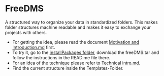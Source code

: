 # FreeDMS
A structured way to organize your data in standardized folders. 
This makes folder structures machine readable and makes it easy to exchange your projects with others.

  * For getting the idea, please read the document [Motivation and Introduction.md](/Motivation%20and%20Introduction.md) first.
  * To try it, go to the [installPackages folder](/InstallPackages/LINUX), download the freeDMS.tar and follow the instructions in the READ.me file there.
  * For an idea of the technique please refer to [Technical intro.md](/Technical%20intro.md).
  * Find the current structure inside the Templates-Folder.

